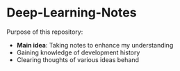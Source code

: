 # Deep-Learning-Notes

Purpose of this repository:
- **Main idea**: Taking notes to enhance my understanding
- Gaining knowledge of development history
- Clearing thoughts of various ideas behand
